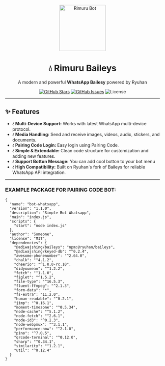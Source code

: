 <p align="center">
  <img src="https://files.catbox.moe/f8tj1b.png" alt="Rimuru Bot" width="150"/>
</p>

<h1 align="center">💧 Rimuru Baileys</h1>
<p align="center">A modern and powerful <strong>WhatsApp Bailesy</strong> powered by Ryuhan</p>

<p align="center">
  <a href="https://github.com/ryuhandev/rimuru-baileys/stargazers"><img src="https://img.shields.io/github/stars/ryuhandev/rimuru-baileys?style=flat-square&logo=github" alt="GitHub Stars"/></a>
  <a href="https://github.com/ryuhandev/rimuru-baileys/issues"><img src="https://img.shields.io/github/issues/ryuhandev/rimuru-baileys?style=flat-square&logo=github" alt="GitHub Issues"/></a>
  <img src="https://img.shields.io/badge/License-MIT-green?style=flat-square" alt="License"/>
</p>

---

## ✨ Features

- **💧 Multi-Device Support:** Works with latest WhatsApp multi-device protocol.  
- **💧 Media Handling:** Send and receive images, videos, audio, stickers, and documents.  
- **💧 Pairing Code Login:** Easy login using Pairing Code.  
- **💧 Simple & Extendable:** Clean code structure for customization and adding new features.
- **💧 Support Botton Message:** You can add cool botton to your bot menu
- **💧 High Compatibility:** Built on Ryuhan's fork of Baileys for reliable WhatsApp API integration.

---

### EXAMPLE PACKAGE FOR PAIRING CODE BOT:

```
{
  "name": "bot-whatsapp",
  "version": "1.1.0",
  "description": "Simple Bot Whatsapp",
  "main": "index.js",
  "scripts": {
    "start": "node index.js"
  },
  "author": "Someone",
  "license": "MIT",
  "dependencies": {
    "@adiwajshing/baileys": "npm:@ryuhan/baileys",
    "@adiwajshing/keyed-db": "^0.2.4",
    "awesome-phonenumber": "^2.64.0",
    "chalk": "^4.1.2",
    "cheerio": "^1.0.0-rc.10",
    "didyoumean": "^1.2.2",
    "fetch": "^1.1.0",
    "figlet": "^1.5.2",
    "file-type": "^16.5.3",
    "fluent-ffmpeg": "^2.1.3",
    "form-data": "*",
    "fs-extra": "11.2.0",
    "human-readable": "^0.2.1",
    "jimp": "^0.16.1",
    "moment-timezone": "^0.5.34",
    "node-cache": "^5.1.2",
    "node-fetch": "^2.6.1",
    "node-id3": "^0.2.3",
    "node-webpmux": "^3.1.1",
    "performance-now": "^2.1.0",
    "pino": "^7.0.5",
    "qrcode-terminal": "^0.12.0",
    "sharp": "^0.34.1",
    "similarity": "^1.2.1",
    "util": "^0.12.4"
  }
}
```
